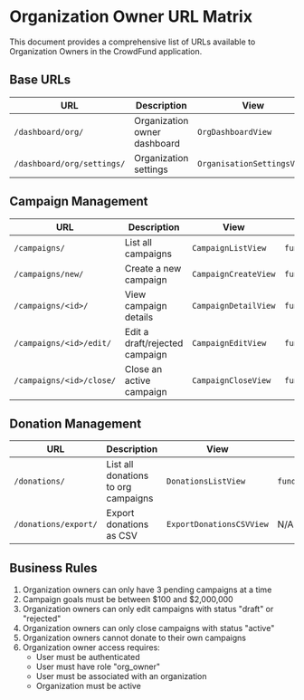 # Organization Owner URL Matrix

This document provides a comprehensive list of URLs available to Organization Owners in the CrowdFund application.

## Base URLs

| URL | Description | View | Template |
|-----|-------------|------|----------|
| `/dashboard/org/` | Organization owner dashboard | `OrgDashboardView` | `funding/org_dashboard.html` |
| `/dashboard/org/settings/` | Organization settings | `OrganisationSettingsView` | `funding/org_settings.html` |

## Campaign Management

| URL | Description | View | Template |
|-----|-------------|------|----------|
| `/campaigns/` | List all campaigns | `CampaignListView` | `funding/campaign_list.html` |
| `/campaigns/new/` | Create a new campaign | `CampaignCreateView` | `funding/campaign_form.html` |
| `/campaigns/<id>/` | View campaign details | `CampaignDetailView` | `funding/campaign_detail.html` |
| `/campaigns/<id>/edit/` | Edit a draft/rejected campaign | `CampaignEditView` | `funding/campaign_form.html` |
| `/campaigns/<id>/close/` | Close an active campaign | `CampaignCloseView` | `funding/campaign_close.html` |

## Donation Management

| URL | Description | View | Template |
|-----|-------------|------|----------|
| `/donations/` | List all donations to org campaigns | `DonationsListView` | `funding/donations_list.html` |
| `/donations/export/` | Export donations as CSV | `ExportDonationsCSVView` | N/A (CSV download) |

## Business Rules

1. Organization owners can only have 3 pending campaigns at a time
2. Campaign goals must be between $100 and $2,000,000
3. Organization owners can only edit campaigns with status "draft" or "rejected"
4. Organization owners can only close campaigns with status "active"
5. Organization owners cannot donate to their own campaigns
6. Organization owner access requires:
   - User must be authenticated
   - User must have role "org_owner"
   - User must be associated with an organization
   - Organization must be active

